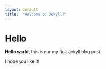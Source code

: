 ```yaml
---
layout: default
title:  "Welcome to Jekyll!"
---
```


# Hello

**Hello world**, this is nur my first Jekyll blog post.

I hope you like it!
